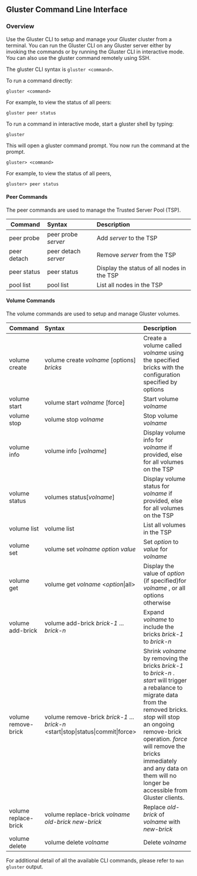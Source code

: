 ## Gluster Command Line Interface

### Overview

Use the Gluster CLI to setup and manage your Gluster cluster from a terminal.
You can run the Gluster CLI on any Gluster server either by invoking the commands
or by running the Gluster CLI in interactive mode.
You can also use the gluster command remotely using SSH.

The gluster CLI syntax is `gluster <command>`.

To run a command directly:

```console
gluster <command>
```

For example, to view the status of all peers:

```console
gluster peer status
```

To run a command in interactive mode, start a gluster shell by typing:

```console
gluster
```

This will open a gluster command prompt. You now run the command at the prompt.

```console
gluster> <command>
```

For example, to view the status of all peers,

```console
gluster> peer status
```

#### Peer Commands

The peer commands are used to manage the Trusted Server Pool (TSP).

| Command     | Syntax               | Description                                |
| ----------- | :------------------- | :----------------------------------------- |
| peer probe  | peer probe _server_  | Add _server_ to the TSP                    |
| peer detach | peer detach _server_ | Remove _server_ from the TSP               |
| peer status | peer status          | Display the status of all nodes in the TSP |
| pool list   | pool list            | List all nodes in the TSP                  |

#### Volume Commands

The volume commands are used to setup and manage Gluster volumes.

| Command              | Syntax                 | Description             |
| -------------------- |:-----------------------|:------------------------|
| volume create        | volume create _volname_  [options] _bricks_    | Create a volume called _volname_ using the specified bricks with the configuration specified by options |
| volume start         | volume start _volname_  [force] | Start volume _volname_ |
| volume stop          | volume stop _volname_   | Stop volume _volname_  |
| volume info          | volume info [_volname_] | Display volume info for _volname_ if provided, else for all volumes on the TSP |
| volume status        | volumes status[_volname_] | Display volume status for _volname_ if provided, else for all volumes on the TSP |
| volume list          | volume list             | List all volumes in the TSP |
| volume set           | volume set _volname_ _option_ _value_ | Set _option_ to _value_ for _volname_ |
| volume get           | volume get _volname_ <_option_\|all>  | Display the value of _option_ (if specified)for _volname_ , or all options otherwise |
| volume add-brick     | volume add-brick _brick-1_ ... _brick-n_ | Expand _volname_ to include the bricks _brick-1_ to _brick-n_|
| volume remove-brick  | volume remove-brick _brick-1_ ... _brick-n_ \<start\|stop\|status\|commit\|force\> |  Shrink _volname_ by removing the bricks _brick-1_ to _brick-n_ . _start_ will trigger a rebalance to migrate data from the removed bricks. _stop_ will stop an ongoing remove-brick operation. _force_ will remove the bricks immediately and any data on them will no longer be accessible from Gluster clients.|
| volume replace-brick | volume replace-brick _volname_ _old-brick_ _new-brick_| Replace _old-brick_ of _volname_ with _new-brick_ |
| volume delete        | volume delete _volname_    | Delete _volname_ |

For additional detail of all the available CLI commands, please refer to `man gluster` output.
